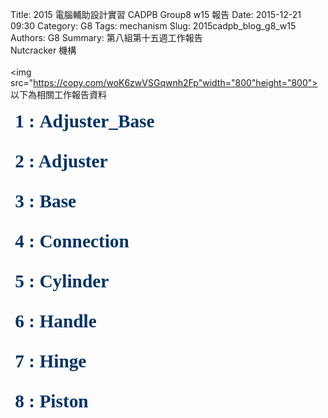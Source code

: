 Title: 2015 電腦輔助設計實習 CADPB Group8 w15 報告
Date: 2015-12-21 09:30
Category: G8
Tags: mechanism
Slug: 2015cadpb_blog_g8_w15
Authors: G8
Summary: 第八組第十五週工作報告<br />Nutcracker 機構
<br>
<br>
<img
src="https://copy.com/woK6zwVSGqwnh2Fp"width="800"height="800">
<br>
以下為相關工作報告資料
<br>
<br>
<span style="font-size: 22pt; font-family: 'arial black', 'avant garde';">&nbsp;<strong><span style="color: #003366;">1 : Adjuster_Base   </span></strong></span>
<br>
<br>


<span style="font-size: 22pt; font-family: 'arial black', 'avant garde';">&nbsp;<strong><span style="color: #003366;">2 : Adjuster   </span></strong></span>
<br>
<br>


<span style="font-size: 22pt; font-family: 'arial black', 'avant garde';">&nbsp;<strong><span style="color: #003366;">3 : Base   </span></strong></span>
<br>
<br>


<span style="font-size: 22pt; font-family: 'arial black', 'avant garde';">&nbsp;<strong><span style="color: #003366;">4 : Connection </span></strong></span>
<br>
<br>


<span style="font-size: 22pt; font-family: 'arial black', 'avant garde';">&nbsp;<strong><span style="color: #003366;">5 : Cylinder </span></strong></span>
<br>
<br>


<span style="font-size: 22pt; font-family: 'arial black', 'avant garde';">&nbsp;<strong><span style="color: #003366;">6 : Handle </span></strong></span>
<br>
<br>


<span style="font-size: 22pt; font-family: 'arial black', 'avant garde';">&nbsp;<strong><span style="color: #003366;">7 : Hinge </span></strong></span>
<br>
<br>


<span style="font-size: 22pt; font-family: 'arial black', 'avant garde';">&nbsp;<strong><span style="color: #003366;">8 : Piston </span></strong></span>
<br>
<br>